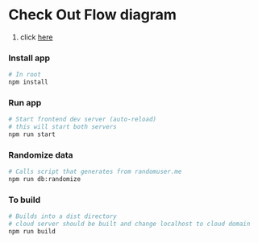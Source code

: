 # Check Out Flow diagram 
  1. click [here](https://s3.us-east-2.amazonaws.com/nova.challenge.files/novaChallenge.html)

  ### Install app

  ```sh
  # In root
  npm install
  ```
  ### Run app

  ```sh
  # Start frontend dev server (auto-reload)
  # this will start both servers
  npm run start
  ```
  ### Randomize data

  ```sh
  # Calls script that generates from randomuser.me
  npm run db:randomize
  ```

  ### To build 

  ```sh
  # Builds into a dist directory
  # cloud server should be built and change localhost to cloud domain
  npm run build
  ```